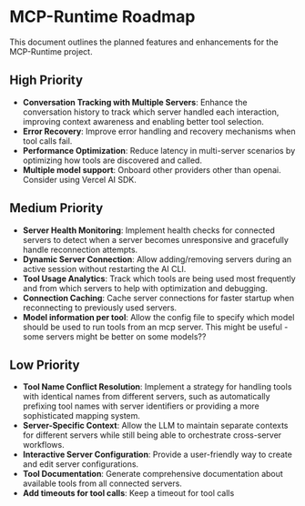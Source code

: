 # MCP-Runtime Roadmap

This document outlines the planned features and enhancements for the MCP-Runtime project.

## High Priority
- **Conversation Tracking with Multiple Servers**: Enhance the conversation history to track which server handled each interaction, improving context awareness and enabling better tool selection.
- **Error Recovery**: Improve error handling and recovery mechanisms when tool calls fail.
- **Performance Optimization**: Reduce latency in multi-server scenarios by optimizing how tools are discovered and called.
- **Multiple model support**: Onboard other providers other than openai. Consider using Vercel AI SDK.

## Medium Priority
- **Server Health Monitoring**: Implement health checks for connected servers to detect when a server becomes unresponsive and gracefully handle reconnection attempts.
- **Dynamic Server Connection**: Allow adding/removing servers during an active session without restarting the AI CLI.
- **Tool Usage Analytics**: Track which tools are being used most frequently and from which servers to help with optimization and debugging.
- **Connection Caching**: Cache server connections for faster startup when reconnecting to previously used servers.
- **Model information per tool**: Allow the config file to specify which model should be used to run tools from an mcp server. This might be useful - some servers might be better on some models??

## Low Priority
- **Tool Name Conflict Resolution**: Implement a strategy for handling tools with identical names from different servers, such as automatically prefixing tool names with server identifiers or providing a more sophisticated mapping system.
- **Server-Specific Context**: Allow the LLM to maintain separate contexts for different servers while still being able to orchestrate cross-server workflows.
- **Interactive Server Configuration**: Provide a user-friendly way to create and edit server configurations.
- **Tool Documentation**: Generate comprehensive documentation about available tools from all connected servers.
- **Add timeouts for tool calls**: Keep a timeout for tool calls